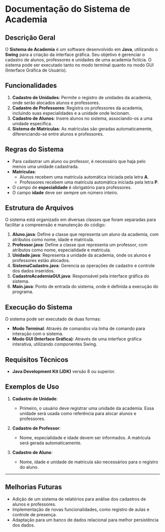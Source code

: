 
# Documentação do Sistema de Academia

## Descrição Geral
O **Sistema de Academia** é um software desenvolvido em **Java**, utilizando o **Swing** para a criação da interface gráfica. Seu objetivo é gerenciar o cadastro de alunos, professores e unidades de uma academia fictícia. O sistema pode ser executado tanto no modo terminal quanto no modo GUI (Interface Gráfica de Usuário).

## Funcionalidades
1. **Cadastro de Unidades**: Permite o registro de unidades da academia, onde serão alocados alunos e professores.
2. **Cadastro de Professores**: Registra os professores da academia, incluindo suas especialidades e a unidade onde lecionam.
3. **Cadastro de Alunos**: Insere alunos no sistema, associando-os a uma unidade específica.
4. **Sistema de Matrículas**: As matrículas são geradas automaticamente, diferenciando-se entre alunos e professores.

## Regras do Sistema
- Para cadastrar um aluno ou professor, é necessário que haja pelo menos uma unidade cadastrada.
- **Matrículas**:
  - Alunos recebem uma matrícula automática iniciada pela letra **A**.
  - Professores recebem uma matrícula automática iniciada pela letra **P**.
- O campo de **especialidade** é obrigatório para professores.
- O campo **idade** deve ser sempre um número inteiro.

## Estrutura de Arquivos
O sistema está organizado em diversas classes que foram separadas para facilitar a compreensão e manutenção do código:

1. **Aluno.java**: Define a classe que representa um aluno da academia, com atributos como nome, idade e matrícula.
2. **Professor.java**: Define a classe que representa um professor, com atributos como nome, especialidade e matrícula.
3. **Unidade.java**: Representa a unidade da academia, onde os alunos e professores estão alocados.
4. **SistemaCadastro.java**: Gerencia as operações de cadastro e controle dos dados inseridos.
5. **CadastroAcademiaGUI.java**: Responsável pela interface gráfica do sistema.
6. **Main.java**: Ponto de entrada do sistema, onde é definida a execução do programa.

## Execução do Sistema
O sistema pode ser executado de duas formas:
- **Modo Terminal**: Através de comandos via linha de comando para interação com o sistema.
- **Modo GUI (Interface Gráfica)**: Através de uma interface gráfica interativa, utilizando componentes Swing.

## Requisitos Técnicos
- **Java Development Kit (JDK)** versão 8 ou superior.

## Exemplos de Uso

1. **Cadastro de Unidade**:
   - Primeiro, o usuário deve registrar uma unidade da academia. Essa unidade será usada como referência para alocar alunos e professores.

2. **Cadastro de Professor**:
   - Nome, especialidade e idade devem ser informados. A matrícula será gerada automaticamente.
   
3. **Cadastro de Aluno**:
   - Nome, idade e unidade de matrícula são necessários para o registro do aluno.

---

## Melhorias Futuras
- Adição de um sistema de relatórios para análise dos cadastros de alunos e professores.
- Implementação de novas funcionalidades, como registro de aulas e controle de presença.
- Adaptação para um banco de dados relacional para melhor persistência dos dados.
